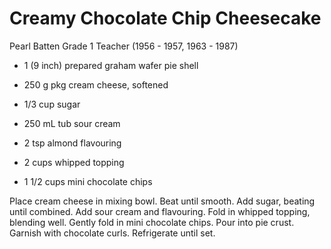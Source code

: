 # Creamy Chocolate Chip Cheesecake

Pearl Batten
Grade 1 Teacher (1956 - 1957, 1963 - 1987)

- 1 (9 inch) prepared graham wafer pie shell
- 250 g pkg cream cheese, softened
- 1/3 cup sugar

- 250 mL tub sour cream
- 2 tsp almond flavouring
- 2 cups whipped topping
- 1 1/2 cups mini chocolate chips

Place cream cheese in mixing bowl. Beat until smooth. Add sugar, beating until combined. Add sour cream and flavouring. Fold in whipped topping, blending well. Gently fold in mini chocolate chips. Pour into pie crust. Garnish with chocolate curls. Refrigerate until set.